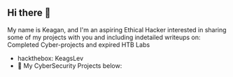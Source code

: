 ## Hi there 👋

My name is Keagan, and I'm an aspiring Ethical Hacker interested in sharing some of my projects with you and including indetailed writeups on:
 Completed Cyber-projects and expired HTB Labs
 
- hackthebox: KeagsLev
- 🔭 My CyberSecurity Projects below:
  
  
<!--
**Lev-Sec/Lev-Sec** is a ✨ _special_ ✨ repository because its `README.md` (this file) appears on your GitHub profile.

Here are some ideas to get you started:

- 🔭 I’m currently working on ...
- 🌱 I’m currently learning ...
- 👯 I’m looking to collaborate on ...
- 🤔 I’m looking for help with ...
- 💬 Ask me about ...
- 📫 How to reach me: ...
- 😄 Pronouns: ...
- ⚡ Fun fact: ...
-->
